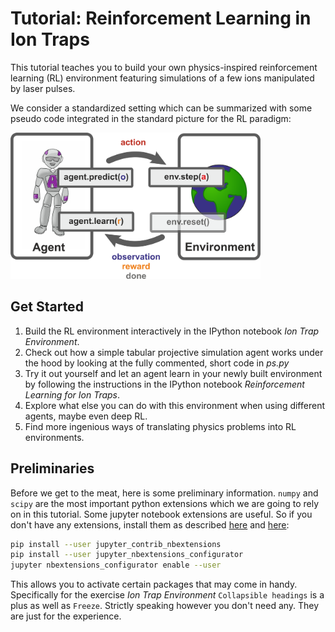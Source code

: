 # Tutorial: Reinforcement Learning in Ion Traps

This tutorial teaches you to build your own physics-inspired reinforcement 
learning (RL) environment featuring simulations of a few ions manipulated by 
laser pulses. 

We consider a standardized setting which can be summarized with some pseudo code 
integrated in the standard picture for the RL paradigm:

<img src="images/agent-env-code.png" alt="rl-code" width="400"/>

## Get Started

1.  Build the RL environment interactively in the IPython notebook 
    *Ion Trap Environment*.
2.  Check out how a simple tabular projective simulation agent works under the 
    hood by looking at the fully commented, short code in *ps.py*
3.  Try it out yourself and let an agent learn in your newly built environment
    by following the instructions in the IPython notebook 
    *Reinforcement Learning for Ion Traps*.
4.  Explore what else you can do with this environment when using 
    different agents, maybe even deep RL.
5.  Find more ingenious ways of translating physics problems into RL 
    environments.

## Preliminaries

Before we get to the meat, here is some preliminary information. 
`numpy` and `scipy` are the most important python extensions which we are going 
to rely on in this tutorial. 
Some jupyter notebook extensions are useful. So if you don't have any 
extensions, install them as described 
[here](https://jupyter-contrib-nbextensions.readthedocs.io/en/latest/install.html) 
and [here](https://github.com/Jupyter-contrib/jupyter_nbextensions_configurator):

```bash
pip install --user jupyter_contrib_nbextensions
pip install --user jupyter_nbextensions_configurator
jupyter nbextensions_configurator enable --user
```

This allows you to activate certain packages that may come in handy. 
Specifically for the exercise *Ion Trap Environment* `Collapsible headings` is 
a plus as well as `Freeze`. 
Strictly speaking however you don't need any. They are just for the experience.
